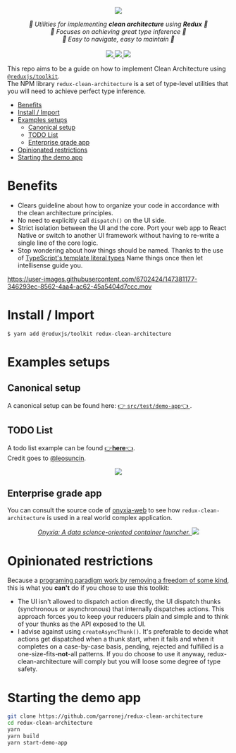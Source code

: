 <p align="center">
    <img src="https://user-images.githubusercontent.com/6702424/151054088-b21c1cd6-912a-4dcf-b54d-af74e8632620.png">  
</p>
<p align="center">
    <i>📐 Utilities for implementing <b>clean architecture</b> using <b>Redux</b> 📐</i>
    <br/>
    <i>🔩 Focuses on achieving great type inference 🔩</i>
    <br/>
    <i>🎯 Easy to navigate, easy to maintain 🎯</i>
    <br>
    <br>
    <a href="https://github.com/garronej/redux-clean-architecture/actions">
      <img src="https://github.com/garronej/redux-clean-architecture/workflows/ci/badge.svg?branch=main">
    </a>
    <a href="https://bundlephobia.com/package/redux-clean-architecture">
      <img src="https://img.shields.io/bundlephobia/minzip/redux-clean-architecture">
    </a>
    <a href="https://github.com/garronej/redux-clean-architecture/blob/main/LICENSE">
      <img src="https://img.shields.io/npm/l/redux-clean-architecture">
    </a>
</p>

This repo aims to be a guide on how to implement Clean Architecture using [`@reduxjs/toolkit`](https://redux-toolkit.js.org).  
The NPM library `redux-clean-architecture` is a set of type-level utilities that you will need to achieve perfect type inference.

-   [Benefits](#benefits)
-   [Install / Import](#install--import)
-   [Examples setups](#examples-setups)
    -   [Canonical setup](#canonical-setup)
    -   [TODO List](#todo-list)
    -   [Enterprise grade app](#enterprise-grade-app)
-   [Opinionated restrictions](#opinionated-restrictions)
-   [Starting the demo app](#starting-the-demo-app)

# Benefits

-   Clears guideline about how to organize your code in accordance with the clean architecture principles.
-   No need to explicitly call `dispatch()` on the UI side.
-   Strict isolation between the UI and the core. Port your web app to React Native or switch to another
    UI framework without having to re-write a single line of the core logic.
-   Stop wondering about how things should be named. Thanks to the use of
    [TypeScript's template literal types](https://www.typescriptlang.org/docs/handbook/2/template-literal-types.html)
    Name things once then let intellisense guide you.

https://user-images.githubusercontent.com/6702424/147381177-346293ec-8562-4aa4-ac62-45a5404d7ccc.mov

# Install / Import

```bash
$ yarn add @reduxjs/toolkit redux-clean-architecture
```

# Examples setups

## Canonical setup

A canonical setup can be found here: [👉 `src/test/demo-app`👈 ](https://github.com/garronej/redux-clean-architecture/tree/main/src/test/demo-app).

## TODO List

A todo list example can be found [👉**here**👈](https://github.com/garronej/redux-clean-example).  
Credit goes to [@leosuncin](https://github.com/leosuncin).

<p align="center">
    <img src="https://user-images.githubusercontent.com/6702424/151073421-4ec19603-b87c-4e68-a338-7baa7dea0be2.png">  
</p>

## Enterprise grade app

You can consult the source code of [onyxia-web](https://github.com/InseeFrLab/onyxia-web) to see how `redux-clean-architecture` is used in a real world complex application.

<p align="center">
  <a href="https://github.com/InseeFrLab/onyxia-web">
  <i>Onyxia: A data science-oriented container launcher.</i>
    <img src="https://user-images.githubusercontent.com/6702424/139264787-37efc793-1d55-4fa4-a4a9-782af8357cff.png">
  </a>
</p>

# Opinionated restrictions

Because a [programing paradigm work by removing a freedom of some kind](https://youtu.be/wyABTfR9UTU?t=109), this is what you **can't** do if you chose to use this toolkit:

-   The UI isn't allowed to dispatch action directly, the UI dispatch thunks (synchronous or asynchronous)
    that internally dispatches actions. This approach forces you to keep your reducers plain and simple and to think
    of your thunks as the API exposed to the UI.
-   I advise against using `createAsyncThunk()`. It's preferable to decide what
    actions get dispatched when a thunk start, when it fails and when it completes
    on a case-by-case basis, pending, rejected and fulfilled is a one-size-fits-**not**-all
    patterns.
    If you do choose to use it anyway, redux-clean-architecture will comply but you will loose some degree
    of type safety.

# Starting the demo app

```bash
git clone https://github.com/garronej/redux-clean-architecture
cd redux-clean-architecture
yarn
yarn build
yarn start-demo-app
```

